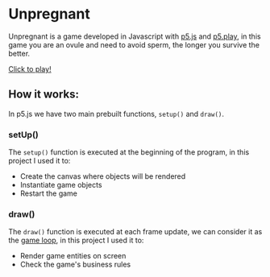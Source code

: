 # Unpregnant

Unpregnant is a game developed in Javascript with [p5.js](https://p5js.org/) and [p5.play](https://molleindustria.github.io/p5.play/), in this game you are an ovule and need to avoid sperm, the longer you survive the better.

[Click to play!](https://antoniopedro9.github.io/unpregnant/index.html)

## How it works:

In p5.js we have two main prebuilt functions, ```setup()``` and ```draw()```.

### setUp()
The ```setup()``` function is executed at the beginning of the program, in this project I used it to:

* Create the canvas where objects will be rendered
* Instantiate game objects
* Restart the game

### draw() 
The ```draw()``` function is executed at each frame update, we can consider it as the [game loop](https://gamedevelopment.tutsplus.com/articles/gamedev-glossary-what-is-the-game-loop--gamedev-2469), in this project I used it to:

* Render game entities on screen
* Check the game's business rules
